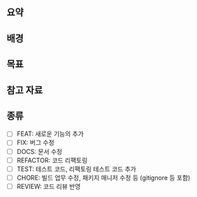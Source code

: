 ## 요약

<!--- PR 전체에 대해 누가/무엇을/언제/어디서/왜를 간략하면서도 명확하게 적습니다. -->

## 배경

<!--- PR의 Context를 적습니다. 왜 이 기능을 만드는지, 동기는 무엇인지, 어떤 사용자 문제를 해결하려 하는지, 이전에 이런 시도가 있었는지, 있었다면 해결이 되었는지 등을 포함합니다. -->

## 목표

<!-- 예상 결과들을 Bullet Point 형태로 나열합니다. -->

## 참고 자료

<!-- 참고 자료를 나열합니다. -->

## 종류

- [ ] FEAT: 새로운 기능의 추가
- [ ] FIX: 버그 수정
- [ ] DOCS: 문서 수정
- [ ] REFACTOR: 코드 리팩토링
- [ ] TEST: 테스트 코드, 리팩토링 테스트 코드 추가
- [ ] CHORE: 빌드 업무 수정, 패키지 매니저 수정 등 (gitignore 등 포함)
- [ ] REVIEW: 코드 리뷰 반영
